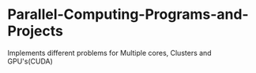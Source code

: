 # Parallel-Computing-Programs-and-Projects
Implements different problems for Multiple cores, Clusters and GPU's(CUDA)
